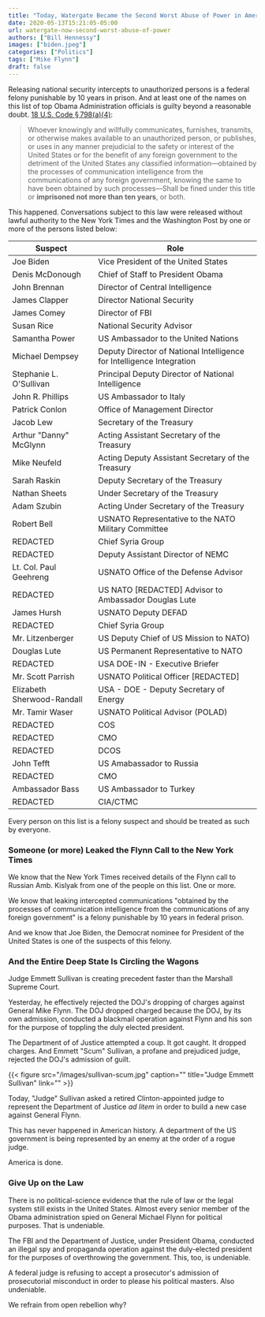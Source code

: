 ```yaml
---
title: "Today, Watergate Became the Second Worst Abuse of Power in American History"
date: 2020-05-13T15:21:05-05:00
url: watergate-now-second-worst-abuse-of-power
authors: ["Bill Hennessy"]
images: ["biden.jpeg"]
categories: ["Politics"]
tags: ["Mike Flynn"]
draft: false
---
```


Releasing national security intercepts to unauthorized persons is a federal felony punishable by 10 years in prison. And at least one of the names on this list of top Obama Administration officials is guilty beyond a reasonable doubt. [18 U.S. Code § 798(a)(4)](https://www.law.cornell.edu/uscode/text/18/798):


> Whoever knowingly and willfully communicates, furnishes, transmits, or otherwise makes available to an unauthorized person, or publishes, or uses in any manner prejudicial to the safety or interest of the United States or for the benefit of any foreign government to the detriment of the United States any classified information—obtained by the processes of communication intelligence from the communications of any foreign government, knowing the same to have been obtained by such processes—Shall be fined under this title or **imprisoned not more than ten years**, or both.

This happened. Conversations subject to this law were released without lawful authority to the New York Times and the Washington Post by one or more of the persons listed below:

| Suspect | Role |
| --- | --- |
| Joe Biden | Vice President of the United States |
| Denis McDonough | Chief of Staff to President Obama |
| John Brennan | Director of Central Intelligence |
| James Clapper | Director National Security |
| James Comey | Director of FBI |
| Susan Rice | National Security Advisor |
| Samantha Power | US Ambassador to the United Nations |
| Michael Dempsey | Deputy Director of National Intelligence for Intelligence Integration |
| Stephanie L. O'Sullivan | Principal Deputy Director of National Intelligence |
| John R. Phillips | US Ambassador to Italy |
| Patrick Conlon | Office of Management Director |
| Jacob Lew | Secretary of the Treasury |
| Arthur "Danny" McGlynn | Acting Assistant Secretary of the Treasury |
| Mike Neufeld | Acting Deputy Assistant Secretary of the Treasury |
| Sarah Raskin | Deputy Secretary of the Treasury |
| Nathan Sheets | Under Secretary of the Treasury |
| Adam Szubin | Acting Under Secretary of the Treasury |
| Robert Bell | USNATO Representative to the NATO Military Committee |
| REDACTED | Chief Syria Group |
| REDACTED | Deputy Assistant Director of NEMC |
| Lt. Col. Paul Geehreng | USNATO Office of the Defense Advisor |
| REDACTED | US NATO [REDACTED] Advisor to Ambassador Douglas Lute |
| James Hursh | USNATO Deputy DEFAD |
| REDACTED | Chief Syria Group |
| Mr. Litzenberger | US Deputy Chief of US Mission to NATO) |
| Douglas Lute | US Permanent Representative to NATO |
| REDACTED | USA DOE-IN - Executive Briefer |
| Mr. Scott Parrish | USNATO Political Officer [REDACTED] |
| Elizabeth Sherwood-Randall | USA - DOE - Deputy Secretary of Energy |
| Mr. Tamir Waser | USNATO Political Advisor (POLAD) |
| REDACTED | COS |
| REDACTED | CMO |
| REDACTED | DCOS |
| John Tefft | US Amabassador to Russia |
| REDACTED | CMO |
| Ambassador Bass | US Ambassador to Turkey |
| REDACTED | CIA/CTMC |

Every person on this list is a felony suspect and should be treated as such by everyone. 

### Someone (or more) Leaked the Flynn Call to the New York Times

We know that the New York Times received details of the Flynn call to Russian Amb. Kislyak from one of the people on this list. One or more. 

We know that leaking intercepted communications "obtained by the processes of communication intelligence from the communications of any foreign government" is a felony punishable by 10 years in federal prison. 

And we know that Joe Biden, the Democrat nominee for President of the United States is one of the suspects of this felony. 

### And the Entire Deep State Is Circling the Wagons

Judge Emmett Sullivan is creating precedent faster than the Marshall Supreme Court. 

Yesterday, he effectively rejected the DOJ's dropping of charges against General Mike Flynn. The DOJ dropped charged because the DOJ, by its own admission, conducted a blackmail operation against Flynn and his son for the purpose of toppling the duly elected president. 

The Department of of Justice attempted a coup. It got caught. It dropped charges. And Emmett "Scum" Sullivan, a profane and prejudiced judge, rejected the DOJ's admission of guilt. 

{{< figure src="/images/sullivan-scum.jpg" caption="" title="Judge Emmett Sullivan" link="" >}}

Today, "Judge" Sullivan asked a retired Clinton-appointed judge to represent the Department of Justice *ad litem* in order to build a new case against General Flynn. 

This has never happened in American history. A department of the US government is being represented by an enemy at the order of a rogue judge.

America is done. 

### Give Up on the Law

There is no political-science evidence that the rule of law or the legal system still exists in the United States. Almost every senior member of the Obama administration spied on General Michael Flynn for political purposes. That is undeniable. 

The FBI and the Department of Justice, under President Obama, conducted an illegal spy and propaganda operation against the duly-elected president for the purposes of overthrowing the government. This, too, is undeniable. 

A federal judge is refusing to accept a prosecutor's admission of prosecutorial misconduct in order to please his political masters. Also undeniable. 

We refrain from open rebellion why? 

